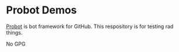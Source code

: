 # Probot Demos

[Probot](https://github.com/probot/probot) is bot framework for GitHub. This respository is for testing rad things.

No GPG
